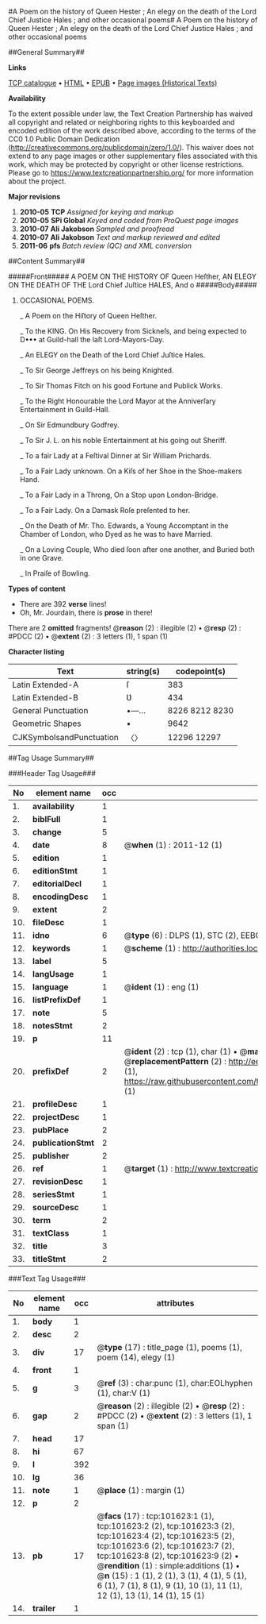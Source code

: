 #A Poem on the history of Queen Hester ; An elegy on the death of the Lord Chief Justice Hales ; and other occasional poems#
A Poem on the history of Queen Hester ; An elegy on the death of the Lord Chief Justice Hales ; and other occasional poems

##General Summary##

**Links**

[TCP catalogue](http://www.ota.ox.ac.uk/tcp/)  • 
[HTML](http://tei.it.ox.ac.uk/tcp/Texts-HTML/free/A55/A55255.html)  • 
[EPUB](http://tei.it.ox.ac.uk/tcp/Texts-EPUB/free/A55/A55255.epub) • 
[Page images (Historical Texts)](https://historicaltexts.jisc.ac.uk/eebo-13736233e)

**Availability**

To the extent possible under law, the Text Creation Partnership has waived all copyright and related or neighboring rights to this keyboarded and encoded edition of the work described above, according to the terms of the CC0 1.0 Public Domain Dedication (http://creativecommons.org/publicdomain/zero/1.0/). This waiver does not extend to any page images or other supplementary files associated with this work, which may be protected by copyright or other license restrictions. Please go to https://www.textcreationpartnership.org/ for more information about the project.

**Major revisions**

1. __2010-05__ __TCP__ *Assigned for keying and markup*
1. __2010-05__ __SPi Global__ *Keyed and coded from ProQuest page images*
1. __2010-07__ __Ali Jakobson__ *Sampled and proofread*
1. __2010-07__ __Ali Jakobson__ *Text and markup reviewed and edited*
1. __2011-06__ __pfs__ *Batch review (QC) and XML conversion*

##Content Summary##

#####Front#####
A POEM ON THE HISTORY OF Queen Heſther, AN ELEGY ON THE DEATH OF THE Lord Chief Juſtice HALES, And o
#####Body#####

1. OCCASIONAL POEMS.

    _ A Poem on the Hiſtory of Queen Heſther.

    _ To the KING. On His Recovery from Sickneſs, and being expected to D••• at Guild-hall the laſt Lord-Mayors-Day.

    _ An ELEGY on the Death of the Lord Chief Juſtice Hales.

    _ To Sir George Jeffreys on his being Knighted.

    _ To Sir Thomas Fitch on his good Fortune and Publick Works.

    _ To the Right Honourable the Lord Mayor at the Anniverſary Entertainment in Guild-Hall.

    _ On Sir Edmundbury Godfrey.

    _ To Sir J. L. on his noble Entertainment at his going out Sheriff.

    _ To a fair Lady at a Feſtival Dinner at Sir William Prichards.

    _ To a Fair Lady unknown. On a Kiſs of her Shoe in the Shoe-makers Hand.

    _ To a Fair Lady in a Throng, On a Stop upon London-Bridge.

    _ To a Fair Lady. On a Damask Roſe preſented to her.

    _ On the Death of Mr. Tho. Edwards, a Young Accomptant in the Chamber of London, who Dyed as he was to have Married.

    _ On a Loving Couple, Who died ſoon after one another, and Buried both in one Grave.

    _ In Praiſe of Bowling.

**Types of content**

  * There are 392 **verse** lines!
  * Oh, Mr. Jourdain, there is **prose** in there!

There are 2 **omitted** fragments! 
 @__reason__ (2) : illegible (2)  •  @__resp__ (2) : #PDCC (2)  •  @__extent__ (2) : 3 letters (1), 1 span (1)

**Character listing**


|Text|string(s)|codepoint(s)|
|---|---|---|
|Latin Extended-A|ſ|383|
|Latin Extended-B|Ʋ|434|
|General Punctuation|•—…|8226 8212 8230|
|Geometric Shapes|▪|9642|
|CJKSymbolsandPunctuation|〈〉|12296 12297|

##Tag Usage Summary##

###Header Tag Usage###

|No|element name|occ|attributes|
|---|---|---|---|
|1.|__availability__|1||
|2.|__biblFull__|1||
|3.|__change__|5||
|4.|__date__|8| @__when__ (1) : 2011-12 (1)|
|5.|__edition__|1||
|6.|__editionStmt__|1||
|7.|__editorialDecl__|1||
|8.|__encodingDesc__|1||
|9.|__extent__|2||
|10.|__fileDesc__|1||
|11.|__idno__|6| @__type__ (6) : DLPS (1), STC (2), EEBO-CITATION (1), OCLC (1), VID (1)|
|12.|__keywords__|1| @__scheme__ (1) : http://authorities.loc.gov/ (1)|
|13.|__label__|5||
|14.|__langUsage__|1||
|15.|__language__|1| @__ident__ (1) : eng (1)|
|16.|__listPrefixDef__|1||
|17.|__note__|5||
|18.|__notesStmt__|2||
|19.|__p__|11||
|20.|__prefixDef__|2| @__ident__ (2) : tcp (1), char (1)  •  @__matchPattern__ (2) : ([0-9\-]+):([0-9IVX]+) (1), (.+) (1)  •  @__replacementPattern__ (2) : http://eebo.chadwyck.com/downloadtiff?vid=$1&page=$2 (1), https://raw.githubusercontent.com/textcreationpartnership/Texts/master/tcpchars.xml#$1 (1)|
|21.|__profileDesc__|1||
|22.|__projectDesc__|1||
|23.|__pubPlace__|2||
|24.|__publicationStmt__|2||
|25.|__publisher__|2||
|26.|__ref__|1| @__target__ (1) : http://www.textcreationpartnership.org/docs/. (1)|
|27.|__revisionDesc__|1||
|28.|__seriesStmt__|1||
|29.|__sourceDesc__|1||
|30.|__term__|2||
|31.|__textClass__|1||
|32.|__title__|3||
|33.|__titleStmt__|2||


###Text Tag Usage###

|No|element name|occ|attributes|
|---|---|---|---|
|1.|__body__|1||
|2.|__desc__|2||
|3.|__div__|17| @__type__ (17) : title_page (1), poems (1), poem (14), elegy (1)|
|4.|__front__|1||
|5.|__g__|3| @__ref__ (3) : char:punc (1), char:EOLhyphen (1), char:V (1)|
|6.|__gap__|2| @__reason__ (2) : illegible (2)  •  @__resp__ (2) : #PDCC (2)  •  @__extent__ (2) : 3 letters (1), 1 span (1)|
|7.|__head__|17||
|8.|__hi__|67||
|9.|__l__|392||
|10.|__lg__|36||
|11.|__note__|1| @__place__ (1) : margin (1)|
|12.|__p__|2||
|13.|__pb__|17| @__facs__ (17) : tcp:101623:1 (1), tcp:101623:2 (2), tcp:101623:3 (2), tcp:101623:4 (2), tcp:101623:5 (2), tcp:101623:6 (2), tcp:101623:7 (2), tcp:101623:8 (2), tcp:101623:9 (2)  •  @__rendition__ (1) : simple:additions (1)  •  @__n__ (15) : 1 (1), 2 (1), 3 (1), 4 (1), 5 (1), 6 (1), 7 (1), 8 (1), 9 (1), 10 (1), 11 (1), 12 (1), 13 (1), 14 (1), 15 (1)|
|14.|__trailer__|1||
